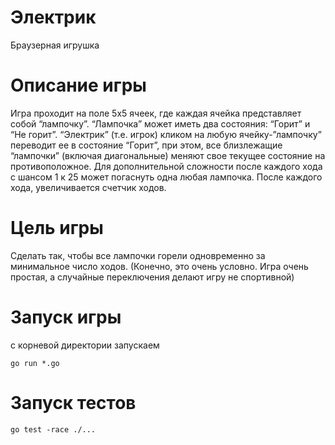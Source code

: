 Электрик
===========================
Браузерная игрушка


Описание игры
============================

Игра проходит на поле 5х5 ячеек, где каждая ячейка представляет собой “лампочку”. “Лампочка” может иметь два состояния: “Горит” и “Не горит”. “Электрик” (т.е. игрок) кликом на любую ячейку-”лампочку” переводит ее в состояние “Горит”, при этом, все близлежащие “лампочки” (включая диагональные) меняют свое текущее состояние на противоположное. Для дополнительной сложности после каждого хода с шансом 1 к 25 может погаснуть одна любая лампочка. После каждого хода, увеличивается счетчик ходов.

Цель игры
===========================

Сделать так, чтобы все лампочки горели одновременно за минимальное число ходов. (Конечно, это очень условно. Игра очень простая, а случайные переключения делают игру не спортивной)


Запуск игры
==========================
с корневой директории запускаем
```
go run *.go
```

Запуск тестов
==========================
```
go test -race ./...
```


